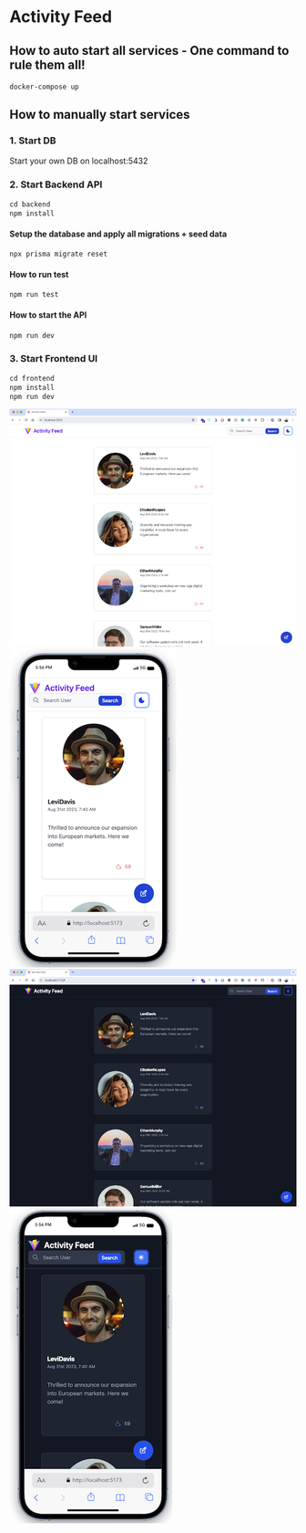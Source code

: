 # Activity Feed

## How to auto start all services - One command to rule them all!
```
docker-compose up
```

## How to manually start services

### 1. Start DB
Start your own DB on localhost:5432

### 2. Start Backend API
```
cd backend
npm install
```

#### Setup the database and apply all migrations + seed data
```
npx prisma migrate reset
```

#### How to run test
```
npm run test
```

#### How to start the API
```
npm run dev
```

### 3. Start Frontend UI
```
cd frontend
npm install
npm run dev
```

![Screenshot](screenshots/full_1.png) ![Screenshot](screenshots/mobile_1.png)
![Screenshot](screenshots/full_2.png) ![Screenshot](screenshots/mobile_2.png)